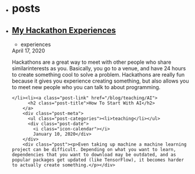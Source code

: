 
<link rel = 'icon' href = "https://themartian117.github.io/favico.ico" type = "image/x-icon">




<ul class="posts">
    <li>
      <h1 id="posts-label">posts</h1>
         </li><li><a class="post-link" href="/blog/experience/hackathons">
          <h2 class="post-title">My Hackathon Experiences</h2>
        </a>
        <div class="post-meta">
          <ul class="post-categories"><li>experiences</li></ul>
          <div class="post-date">
            <i class="icon-calendar"></i>
            April 17, 2020</div>
        </div>
        <div class = "post"><p>Hackathons are a great way to meet with other people who share similarinterests as you. Basically, you go to a venue, and have 24 hours to create something cool to solve a problem. Hackathons are really fun because it gives you experience creating something, but also allows you to meet new people who you can talk to about programming.</p></div>
        
        
    </li><li><a class="post-link" href="/blog/teaching/AI">
          <h2 class="post-title">How To Start With AI</h2>
        </a>
        <div class="post-meta">
          <ul class="post-categories"><li>teaching</li></ul>
          <div class="post-date">
            <i class="icon-calendar"></i>
            January 10, 2020</div>
        </div>
        <div class="post"><p>Even taking up machine a machine learning project can be difficult. Depending on what you want to learn, dependencies that you want to download may be outdated, and as popular packages get updated (like TensorFlow), it becomes harder to actually create something.</p></div>
            


            


